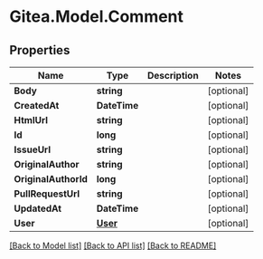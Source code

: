
# Gitea.Model.Comment

## Properties

Name | Type | Description | Notes
------------ | ------------- | ------------- | -------------
**Body** | **string** |  | [optional] 
**CreatedAt** | **DateTime** |  | [optional] 
**HtmlUrl** | **string** |  | [optional] 
**Id** | **long** |  | [optional] 
**IssueUrl** | **string** |  | [optional] 
**OriginalAuthor** | **string** |  | [optional] 
**OriginalAuthorId** | **long** |  | [optional] 
**PullRequestUrl** | **string** |  | [optional] 
**UpdatedAt** | **DateTime** |  | [optional] 
**User** | [**User**](User.md) |  | [optional] 

[[Back to Model list]](../README.md#documentation-for-models)
[[Back to API list]](../README.md#documentation-for-api-endpoints)
[[Back to README]](../README.md)

